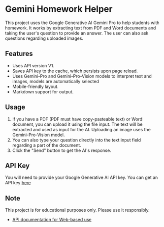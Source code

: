 # Gemini Homework Helper
This project uses the Google Generative AI Gemini Pro to help students with homework. It works by extracting text from PDF and Word documents and taking the user's question to provide an answer. The user can also ask questions regarding uploaded images.

## Features
- Uses API version V1.
- Saves API key to the cache, which persists upon page reload.
- Uses Gemini-Pro and Gemini-Pro-Vision models to interpret text and images, models are automatically selected
- Mobile-friendly layout.
- Markdown support for output.

## Usage
1. If you have a PDF (PDF must have copy-pasteable text) or Word document, you can upload it using the file input. The text will be extracted and used as input for the AI. Uploading an image uses the Gemini-Pro-Vision model.
2. You can also type your question directly into the text input field regarding a part of the document.
4. Click the "Send" button to get the AI's response.

## API Key
You will need to provide your Google Generative AI API key. You can get an API key [here](https://aistudio.google.com/)

## Note
This project is for educational purposes only. Please use it responsibly.
- [API documentation for Web-based use](https://ai.google.dev/tutorials/get_started_web)
